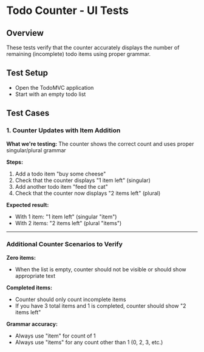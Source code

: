 # Todo Counter - UI Tests

## Overview
These tests verify that the counter accurately displays the number of remaining (incomplete) todo items using proper grammar.

## Test Setup
- Open the TodoMVC application
- Start with an empty todo list

## Test Cases

### 1. Counter Updates with Item Addition
**What we're testing:** The counter shows the correct count and uses proper singular/plural grammar

**Steps:**
1. Add a todo item "buy some cheese"
2. Check that the counter displays "1 item left" (singular)
3. Add another todo item "feed the cat" 
4. Check that the counter now displays "2 items left" (plural)

**Expected result:** 
- With 1 item: "1 item left" (singular "item")
- With 2 items: "2 items left" (plural "items")

---

### Additional Counter Scenarios to Verify

**Zero items:**
- When the list is empty, counter should not be visible or should show appropriate text

**Completed items:**
- Counter should only count incomplete items
- If you have 3 total items and 1 is completed, counter should show "2 items left"

**Grammar accuracy:**
- Always use "item" for count of 1
- Always use "items" for any count other than 1 (0, 2, 3, etc.)